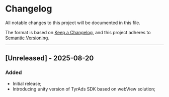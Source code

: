 # Changelog
All notable changes to this project will be documented in this file.

The format is based on [Keep a Changelog](https://keepachangelog.com/en/1.0.0/),
and this project adheres to [Semantic Versioning](https://semver.org/spec/v2.0.0.html).

---


## [Unreleased] - 2025-08-20

### Added
- Initial release;
- Introducing unity version of TyrAds SDK based on webView solution;